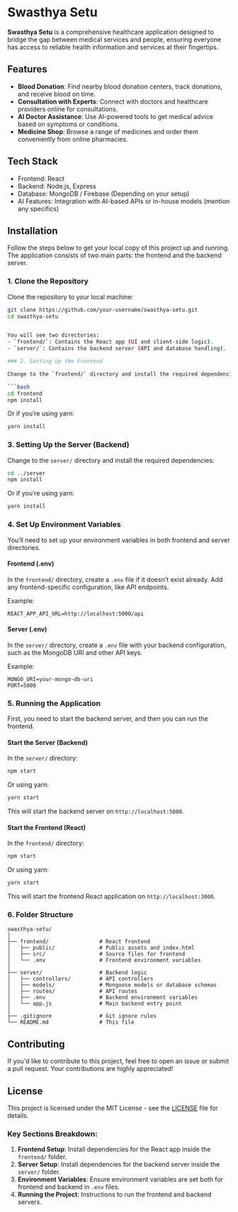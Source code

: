 # Swasthya Setu

**Swasthya Setu** is a comprehensive healthcare application designed to bridge the gap between medical services and people, ensuring everyone has access to reliable health information and services at their fingertips.

## Features

- **Blood Donation**: Find nearby blood donation centers, track donations, and receive blood on time.
- **Consultation with Experts**: Connect with doctors and healthcare providers online for consultations.
- **AI Doctor Assistance**: Use AI-powered tools to get medical advice based on symptoms or conditions.
- **Medicine Shop**: Browse a range of medicines and order them conveniently from online pharmacies.

## Tech Stack

- Frontend: React
- Backend: Node.js, Express
- Database: MongoDB / Firebase (Depending on your setup)
- AI Features: Integration with AI-based APIs or in-house models (mention any specifics)

## Installation

Follow the steps below to get your local copy of this project up and running. The application consists of two main parts: the frontend and the backend server.

### 1. Clone the Repository

Clone the repository to your local machine:

```bash
git clone https://github.com/your-username/swasthya-setu.git
cd swasthya-setu


You will see two directories:
- `frontend/`: Contains the React app (UI and client-side logic).
- `server/`: Contains the backend server (API and database handling).

### 2. Setting Up the Frontend

Change to the `frontend/` directory and install the required dependencies:

```bash
cd frontend
npm install
```

Or if you’re using yarn:

```bash
yarn install
```

### 3. Setting Up the Server (Backend)

Change to the `server/` directory and install the required dependencies:

```bash
cd ../server
npm install
```

Or if you’re using yarn:

```bash
yarn install
```

### 4. Set Up Environment Variables

You’ll need to set up your environment variables in both frontend and server directories.

#### Frontend (.env)

In the `frontend/` directory, create a `.env` file if it doesn't exist already. Add any frontend-specific configuration, like API endpoints.

Example:

```env
REACT_APP_API_URL=http://localhost:5000/api
```

#### Server (.env)

In the `server/` directory, create a `.env` file with your backend configuration, such as the MongoDB URI and other API keys.

Example:

```env
MONGO_URI=your-mongo-db-uri
PORT=5000
```

### 5. Running the Application

First, you need to start the backend server, and then you can run the frontend.

#### Start the Server (Backend)

In the `server/` directory:

```bash
npm start
```

Or using yarn:

```bash
yarn start
```

This will start the backend server on `http://localhost:5000`.

#### Start the Frontend (React)

In the `frontend/` directory:

```bash
npm start
```

Or using yarn:

```bash
yarn start
```

This will start the frontend React application on `http://localhost:3000`.

### 6. Folder Structure

```
swasthya-setu/
│
├── frontend/                # React frontend
│   ├── public/              # Public assets and index.html
│   ├── src/                 # Source files for frontend
│   └── .env                 # Frontend environment variables
│
├── server/                  # Backend logic
│   ├── controllers/         # API controllers
│   ├── models/              # Mongoose models or database schemas
│   ├── routes/              # API routes
│   ├── .env                 # Backend environment variables
│   └── app.js               # Main backend entry point
│
├── .gitignore               # Git ignore rules
└── README.md                # This file
```

## Contributing

If you'd like to contribute to this project, feel free to open an issue or submit a pull request. Your contributions are highly appreciated!

## License

This project is licensed under the MIT License - see the [LICENSE](LICENSE) file for details.

### Key Sections Breakdown:
1. **Frontend Setup**: Install dependencies for the React app inside the `frontend/` folder.
2. **Server Setup**: Install dependencies for the backend server inside the `server/` folder.
3. **Environment Variables**: Ensure environment variables are set both for frontend and backend in `.env` files.
4. **Running the Project**: Instructions to run the frontend and backend servers.
